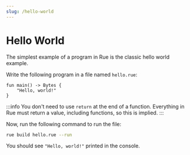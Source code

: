 ```yaml
---
slug: /hello-world
---
```


# Hello World

The simplest example of a program in Rue is the classic hello world example.

Write the following program in a file named `hello.rue`:

```rue title="hello.rue"
fun main() -> Bytes {
    "Hello, world!"
}
```

:::info
You don't need to use `return` at the end of a function. Everything in Rue must return a value, including functions, so this is implied.
:::

Now, run the following command to run the file:

```bash
rue build hello.rue --run
```

You should see `"Hello, world!"` printed in the console.
